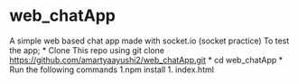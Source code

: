 # web_chatApp
A simple web based chat app made with socket.io (socket practice)
 To test the app;
    * Clone This repo using 
        git clone https://github.com/amartyaayushi2/web_chatApp.git
    * cd web_chatApp
    * Run the following commands
        1.npm install 
        1.<browser> index.html
